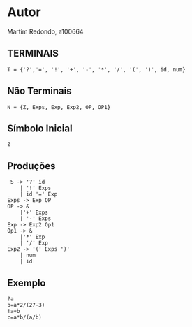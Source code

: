 # Autor

Martim Redondo, a100664

## TERMINAIS 
```
T = {'?','=', '!', '+', '-', '*', '/', '(', ')', id, num}
```
## Não Terminais
```
N = {Z, Exps, Exp, Exp2, OP, OP1}
```
## Símbolo Inicial
```
Z
```
## Produções

```
 S -> '?' id           
    | '!' Exps             
    | id '=' Exp         
Exps -> Exp OP        
OP -> &
    |'+' Exps         
    | '-' Exps                        
Exp -> Exp2 Op1         
Op1 -> &
    |'*' Exp          
    | '/' Exp                             
Exp2 -> '(' Exps ')'     
    | num                
    | id                
```

## Exemplo

```
?a 
b=a*2/(27-3)
!a+b
c=a*b/(a/b)
```
